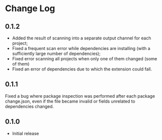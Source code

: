 # Change Log

## 0.1.2

- Added the result of scanning into a separate output channel for each project;
- Fixed a frequent scan error while dependencies are installing (with a sufficiently large number of dependencies);
- Fixed error scanning all projects when only one of them changed (some of them)
- Fixed an error of dependencies due to which the extension could fall.

## 0.1.1

Fixed a bug where package inspection was performed after each package change.json, even if the file became invalid or fields unrelated to dependencies changed.

## 0.1.0

- Initial release